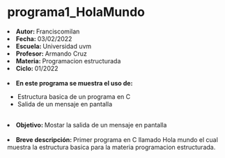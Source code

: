 # programa1_HolaMundo

<li><b>Autor: </b> Franciscomilan</li>
 <li><b> Fecha: </b> 03/02/2022</li>
 <li><b>Escuela: </b> Universidad uvm</li>
 <li><b> Profesor: </b> Armando Cruz</li>
 <li><b> Materia: </b> Programacion estructurada</li>
 <li><b>Ciclo: </b> 01/2022</li>
<br>
<li><b> En este programa se muestra el uso de: </b></li>
<ul>
 <li>Estructura basica de un programa en C </li>
 <li> Salida de un mensaje en pantalla </li>
 </ul>
<br>
 <li><b> Objetivo: </b> Mostar la salida de un mensaje en pantalla </li>
<br>
<li><b>Breve descripción: </b> Primer programa en C llamado Hola mundo el cual muestra la estructura basica para la materia programacion estructurada.</li>
 
  
